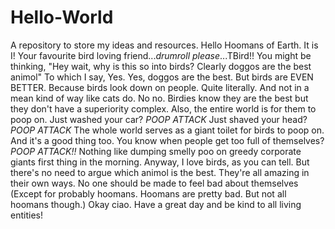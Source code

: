 # Hello-World
A repository to store my ideas and resources.
Hello Hoomans of Earth.
It is I! Your favourite bird loving friend...*drumroll please*...TBird!!
You might be thinking, "Hey wait, why is this so into birds? Clearly doggos are the best animol"
To which I say, Yes. Yes, doggos are the best. But birds are EVEN BETTER. Because birds look down on people. Quite literally. And not in a mean kind of way like cats do. No no. Birdies know they are the best but they don't have a superiority complex. 
Also, the entire world is for them to poop on. Just washed your car? *POOP ATTACK* Just shaved your head? *POOP ATTACK* The whole world serves as a giant toilet for birds to poop on. 
And it's a good thing too. You know when people get too full of themselves? *POOP ATTACK!!* Nothing like dumping smelly poo on greedy corporate giants first thing in the morning. 
Anyway, I love birds, as you can tell. But there's no need to argue which animol is the best. They're all amazing in their own ways. No one should be made to feel bad about themselves (Except for probably hoomans. Hoomans are pretty bad. But not all hoomans though.)
Okay ciao. Have a great day and be kind to all living entities!
